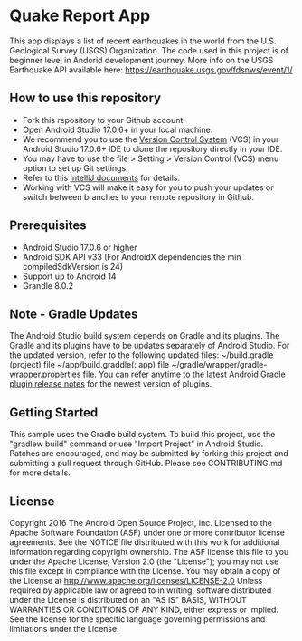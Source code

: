 # Quake Report App
This app displays a list of recent earthquakes in the world from the U.S. Geological Survey (USGS) Organization.
The code used in this project is of beginner level in Andorid development journey.
More info on the USGS Earthquake API available here: https://earthquake.usgs.gov/fdsnws/event/1/
## How to use this repository
* Fork this repository to your Github account.
* Open Android Studio 17.0.6+ in your local machine.
* We recommend you to use the [Version Control System](https://developer.android.com/studio/intro#version_control_basics) (VCS) in your Android Studio 17.0.6+ IDE to clone the repository directly in your IDE.
* You may have to use the file > Setting > Version Control (VCS) menu option to set up Git settings.
* Refer to this [IntelliJ documents](https://www.jetbrains.com/help/idea/version-control-integration.html) for details.
* Working with VCS will make it easy for you to push your updates or switch between branches to your remote repository in Github.
## Prerequisites
* Android Studio 17.0.6 or higher
* Android SDK API v33 (For AndroidX dependencies the min compiledSdkVersion is 24)
* Support up to Android 14
* Grandle 8.0.2
## Note - Gradle Updates
The Android Studio build system depends on Gradle and its plugins. The Gradle and its plugins have to be updates separately of Android Studio. For the updated version, refer to the following updated files: ~/build.gradle (project) file ~/app/build.graddle(: app) file ~/gradle/wrapper/gradle-wrapper.properties file. You can refer anytime to the latest [Android Gradle plugin release notes](https://developer.android.com/build/releases/gradle-plugin) for the newest version of plugins.
## Getting Started
This sample uses the Gradle build system. To build this project, use the "gradlew build" command or use "Import Project" in Android Studio.
Patches are encouraged, and may be submitted by forking this project and submitting a pull request through GitHub. Please see CONTRIBUTING.md for more details.
## License
Copyright 2016 The Android Open Source Project, Inc.
Licensed to the Apache Software Foundation (ASF) under one or more contributor license agreements. See the NOTICE file distributed with this work for additional information regarding copyright ownership. The ASF license this file to you under the Apache License, Version 2.0 (the "License"); you may not use this file except in compilance with the License. You may obtain a copy of the License at
http://www.apache.org/licenses/LICENSE-2.0
Unless required by applicable law or agreed to in writing, software distributed under the License is distributed on an "AS IS" BASIS, WITHOUT WARRANTIES OR CONDITIONS OF ANY KIND, either express or implied. See the license for the specific language governing permissions and limitations under the License.
